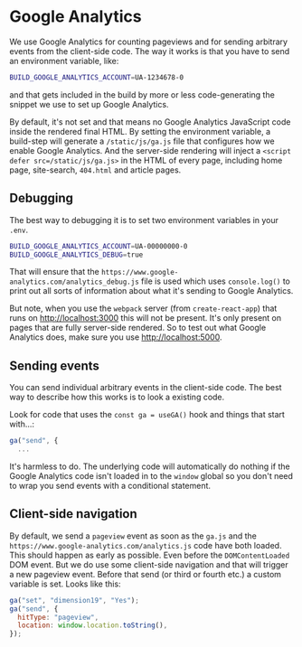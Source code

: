 # Google Analytics

We use Google Analytics for counting pageviews and for sending arbitrary events
from the client-side code. The way it works is that you have to send an environment
variable, like:

```bash
BUILD_GOOGLE_ANALYTICS_ACCOUNT=UA-1234678-0
```

and that gets included in the build by more or less code-generating the snippet
we use to set up Google Analytics.

By default, it's not set and that means no Google Analytics JavaScript code inside
the rendered final HTML. By setting the environment variable, a build-step will
generate a `/static/js/ga.js` file that configures how we enable Google Analytics.
And the server-side rendering will inject a `<script defer src=/static/js/ga.js>`
in the HTML of every page, including home page, site-search, `404.html`
and article pages.

## Debugging

The best way to debugging it is to set two environment variables in your `.env`.

```bash
BUILD_GOOGLE_ANALYTICS_ACCOUNT=UA-00000000-0
BUILD_GOOGLE_ANALYTICS_DEBUG=true
```

That will ensure that the `https://www.google-analytics.com/analytics_debug.js` file
is used which uses `console.log()` to print out all sorts of information about what
it's sending to Google Analytics.

But note, when you use the `webpack` server (from `create-react-app`) that runs
on <http://localhost:3000> this will not be present. It's only present on pages that
are fully server-side rendered. So to test out what Google Analytics does,
make sure you use <http://localhost:5000>.

## Sending events

You can send individual arbitrary events in the client-side code. The best way
to describe how this works is to look a existing code.

Look for code that uses the `const ga = useGA()` hook and things that start
with...:

```javascript
ga("send", {
  ...
```

It's harmless to do. The underlying code will automatically do nothing if the
Google Analytics code isn't loaded in to the `window` global so you don't need to
wrap you send events with a conditional statement.

## Client-side navigation

By default, we send a `pageview` event as soon as the `ga.js` and the
`https://www.google-analytics.com/analytics.js` code have both loaded. This
should happen as early as possible. Even before the `DOMContentLoaded` DOM event.
But we do use some client-side navigation and that will trigger a new pageview event.
Before that send (or third or fourth etc.) a custom variable is set. Looks like this:

```javascript
ga("set", "dimension19", "Yes");
ga("send", {
  hitType: "pageview",
  location: window.location.toString(),
});
```
